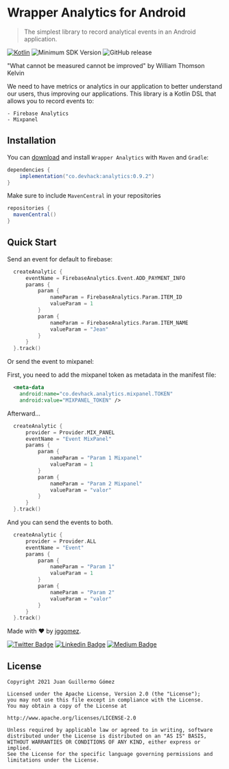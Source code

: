 # Wrapper Analytics for Android

> The simplest library to record analytical events in an Android application.

[![Kotlin](https://img.shields.io/badge/Kotlin-1.4.30-blueviolet.svg)](https://kotlinlang.org)
![Minimum SDK Version](https://img.shields.io/badge/minSdkVersion-23-brightgreen.svg)
![GitHub release](https://img.shields.io/github/v/release/jggomez/WrapperAnalyticsAndroid)

"What cannot be measured cannot be improved" by William Thomson Kelvin

We need to have metrics or analytics in our application to better understand our users, thus improving our applications. This library is a Kotlin DSL that allows you to record events to:
```
- Firebase Analytics
- Mixpanel
```

## Installation
You can [download](https://url) and install `Wrapper Analytics` with `Maven` and `Gradle`:

```gradle
dependencies {
    implementation("co.devhack:analytics:0.9.2")
}
```

Make sure to include `MavenCentral` in your repositories
```gradle
repositories {
  mavenCentral()
}
```

## Quick Start
Send an event for default to firebase:

```kotlin
  createAnalytic {
      eventName = FirebaseAnalytics.Event.ADD_PAYMENT_INFO
      params {
          param {
              nameParam = FirebaseAnalytics.Param.ITEM_ID
              valueParam = 1
          }
          param {
              nameParam = FirebaseAnalytics.Param.ITEM_NAME
              valueParam = "Jean"
          }
      }
  }.track()
```

Or send the event to mixpanel:

First, you need to add the mixpanel token as metadata in the manifest file:

```xml
  <meta-data
    android:name="co.devhack.analytics.mixpanel.TOKEN"
    android:value="MIXPANEL_TOKEN" />
```

Afterward...

```kotlin
  createAnalytic {
      provider = Provider.MIX_PANEL
      eventName = "Event MixPanel"
      params {
          param {
              nameParam = "Param 1 Mixpanel"
              valueParam = 1
          }
          param {
              nameParam = "Param 2 Mixpanel"
              valueParam = "valor"
          }
      }
  }.track()
```

And you can send the events to both.

```kotlin
  createAnalytic {
      provider = Provider.ALL
      eventName = "Event"
      params {
          param {
              nameParam = "Param 1"
              valueParam = 1
          }
          param {
              nameParam = "Param 2"
              valueParam = "valor"
          }
      }
  }.track()
```

Made with ❤ by  [jggomez](https://devhack.co).

[![Twitter Badge](https://img.shields.io/badge/-@jggomezt-1ca0f1?style=flat-square&labelColor=1ca0f1&logo=twitter&logoColor=white&link=https://twitter.com/jggomezt)](https://twitter.com/jggomezt) 
[![Linkedin Badge](https://img.shields.io/badge/-jggomezt-blue?style=flat-square&logo=Linkedin&logoColor=white&link=https://www.linkedin.com/in/jggomezt/)](https://www.linkedin.com/in/jggomezt/) 
[![Medium Badge](https://img.shields.io/badge/-@jggomezt-03a57a?style=flat-square&labelColor=000000&logo=Medium&link=https://medium.com/@jggomezt)](https://medium.com/@jggomezt)

## License

    Copyright 2021 Juan Guillermo Gómez

    Licensed under the Apache License, Version 2.0 (the "License");
    you may not use this file except in compliance with the License.
    You may obtain a copy of the License at

    http://www.apache.org/licenses/LICENSE-2.0

    Unless required by applicable law or agreed to in writing, software
    distributed under the License is distributed on an "AS IS" BASIS,
    WITHOUT WARRANTIES OR CONDITIONS OF ANY KIND, either express or implied.
    See the License for the specific language governing permissions and
    limitations under the License.
